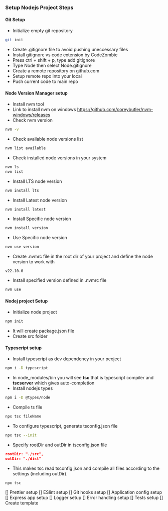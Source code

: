 ### Setup Nodejs Project Steps


#### Git Setup

- Initialize empty git repository
```sh
git init
```
- Create .gitignore file to avoid pushing uneccessary files
- Install gitignore vs code extension by CodeZombie
- Press ctrl + shift + p, type add gitignore
- Type Node then select Node.gitignore
- Create a remote repository on github.com
- Setup remote repo into your local
- Push current code to main repo


#### Node Version Manager setup

- Install nvm tool
- Link to install nvm on windows https://github.com/coreybutler/nvm-windows/releases
- Check nvm version
```sh
nvm -v
```
- Check available node versions list
```sh
nvm list available
```
- Check installed node versions in your system
```sh
nvm ls
nvm list
```
- Install LTS node version
```sh
nvm install lts
```
- Install Latest node version
```sh
nvm install latest
```
- Install Specific node version
```sh
nvm install version
```
- Use Specific node version
```sh
nvm use version
```
- Create .nvmrc file in the root dir of your project and define the node version to work with
```.nvmrc
v22.10.0
```
- Install specified version defined in .nvmrc file
```sh
nvm use
```

#### Nodej project Setup

- Initialize node project
```sh
npm init
```
- It will create package.json file
- Create src folder


#### Typescript setup

- Install typescript as dev dependency in your peoject
```sh
npm i -D typescript
```
- In node_modules/bin you will see **tsc** that is typescript compiler and **tscserver** which gives auto-completion
- Install nodejs types
```sh
npm i -D @types/node  
```
- Compile ts file
```sh
npx tsc fileName
```
- To configure typescript, generate tsconfig.json file
```sh
npx tsc --init
```
- Specify rootDir and outDir in tsconfig.json file
```tsconfig.json
rootDir: "./src",
outDir: "./dist"
```
- This makes tsc read tsconfig.json and compile all files according to the settings (including outDir).
```sh
npx tsc
``` 



[]  Prettier setup
[]  ESlint setup
[]  Git hooks setup
[]  Application config setup
[]  Express app setup
[]  Logger setup
[]  Error handling setup
[]  Tests setup
[]  Create template